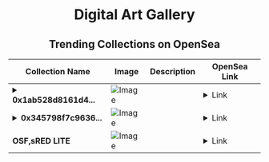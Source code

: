 <div align="center">

# Digital Art Gallery

## Trending Collections on OpenSea

| Collection Name                       | Image                                                                                     | Description                       | OpenSea Link                                                                                          |
|---------------------------------------|-------------------------------------------------------------------------------------------|-----------------------------------|--------------------------------------------------------------------------------------------------------|
| **<details><summary>0x1ab528d8161d4...</summary>0x1ab528d8161d4d923d4ca2604294b9da73851fd1</details>** | ![Image](https://i2.seadn.io/optimism/0xba98927f2f39a09e59140f19aedce516fd371d40/cd2299dec56bdce6b02fe7297fe1d2/44cd2299dec56bdce6b02fe7297fe1d2.gif?w=200&auto=format) |  | <details><summary>Link</summary>[0x1ab528d8161d4d923d4ca2604294b9da73851fd1](https://opensea.io/collection/0x1ab528d8161d4d923d4ca2604294b9da73851fd1)</details> |
| **<details><summary>0x345798f7c9636...</summary>0x345798f7c96364f8a72bfb262aee024f78f71fb1</details>** | ![Image](https://i2.seadn.io/optimism/0xba98927f2f39a09e59140f19aedce516fd371d40/cd2299dec56bdce6b02fe7297fe1d2/44cd2299dec56bdce6b02fe7297fe1d2.gif?w=200&auto=format) |  | <details><summary>Link</summary>[0x345798f7c96364f8a72bfb262aee024f78f71fb1](https://opensea.io/collection/0x345798f7c96364f8a72bfb262aee024f78f71fb1)</details> |
| **OSF,sRED LITE** | ![Image](https://i2.seadn.io/collection/osf-sred-lite/image_type_logo/aad3ce4924c3a4dbaad185718e53be/ebaad3ce4924c3a4dbaad185718e53be.gif?w=200&auto=format) |  | <details><summary>Link</summary>[OSF,sRED LITE](https://opensea.io/collection/osf-sred-lite)</details> |

</div>